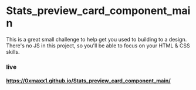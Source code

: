 # Stats_preview_card_component_main
This is a great small challenge to help get you used to building to a design. There's no JS in this project, so you'll be able to focus on your HTML &amp; CSS skills.
### live 
#### https://0xmaxx1.github.io/Stats_preview_card_component_main/
